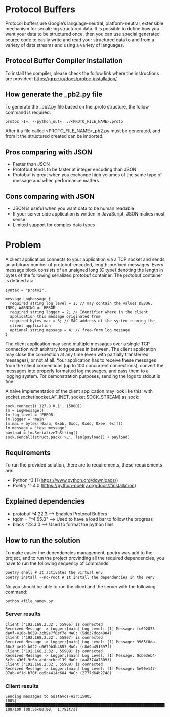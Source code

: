 # Protocol Buffers

Protocol buffers are Google’s language-neutral, platform-neutral, extensible mechanism for serializing structured data. It is possible to define how you want your data to be structured once, then you can use special generated source code to easily write and read your structured data to and from a variety of data streams and using a variety of languages.

## Protocol Buffer Compiler Installation

To install the compiler, please check the follow link where the instructions are provided: https://grpc.io/docs/protoc-installation/

## How generate the _pb2.py file

To generate the _pb2.py file based on the .proto structure, the follow command is required:

```
protoc -I=. --python_out=. ./<PROTO_FILE_NAME>.proto
```

After it a file called <PROTO_FILE_NAME>_pb2.py must be generated, and from it the structured created can be imported.

## Pros comparing with JSON

* Faster than JSON
* Protofbuf tends to be faster at integer encoding than JSON
* Protobuf is great when you exchange high volumes of the same type of message and when performance matters

## Cons comparing with JSON

* JSON is useful when you want data to be human readable
* If your server side application is written in JavaScript, JSON makes most sense
* Limited support for complex data types

# Problem

A client application connects to your application via a TCP socket and sends an arbitrary
number of protobuf-encoded, length-prefixed messages. Every message block consists of
an unsigned long (C type) denoting the length in bytes of the following serialized protobuf
container. The protobuf container is defined as:

```
syntax = "proto2";

message LogMessage {
  required string log_level = 1; // may contain the values DEBUG, INFO, WARNING or ERROR
  required string logger = 2; // Identifier where in the client
  application this message originated from
  required bytes mac = 3; // MAC address of the system running the
  client application
  optional string message = 4; // free-form log message
}
```

The client application may send multiple messages over a single TCP connection with
arbitrary long pauses in between. The client application may close the connection at any
time (even with partially transferred messages), or not at all. Your application has to receive
these messages from the client connections (up to 100 concurrent connections), convert the
messages into properly formatted log messages, and pass them to a logging system. For
demonstration purposes, sending the logs to stdout is fine.

A naive implementation of the client application may look like this:
with socket.socket(socket.AF_INET, socket.SOCK_STREAM) as sock:

```
sock.connect(('127.0.0.1', 15000))
lm = LogMessage()
lm.log_level = 'ERROR'
lm.logger = 'main'
lm.mac = bytes([0xaa, 0xbb, 0xcc, 0xdd, 0xee, 0xff])
lm.message = 'test message'
payload = lm.SerializeToString()
sock.sendall(struct.pack('>L', len(payload)) + payload)
```

## Requirements

To run the provided solution, there are to requirements, these requirements are:

* Python ^3.11 (https://www.python.org/downloads/)
* Poetry ^1.4.0 (https://python-poetry.org/docs/#installation)

## Explained dependencies

* protobuf ^4.22.3 --> Enables Protocol Buffers
* tqdm = "^4.65.0" --> Used to have a load bar to follow the progress
* black ^23.3.0 --> Used to format the python files


## How to run the solution

To make easier the dependencies management, poetry was add to the project, and to run the project provinding all the required dependencies, you have to run the following sequency of commands:

```
poetry shell # It activates the virtual env
poetry install --no-root # It install the dependencies in the venv
```

No you should be able to run the client and the server with the following command:

```
python <file_name>.py
```

### Server results

```
Client ('192.168.2.32', 55906) is connected
Received Message -> Logger:[main] Log Level: [1] Message: fc692875-da0f-418b-b859-3cb9e7f6ef7e MAC: (5d837dcc4804)
Client ('192.168.2.32', 55907) is connected
Received Message -> Logger:[main] Log Level: [1] Message: 9965f0da-60c3-4e19-b022-c0679b3b4853 MAC: (c8d9b451697f)
Client ('192.168.2.32', 55908) is connected
Received Message -> Logger:[main] Log Level: [1] Message: 0cbe3eb4-5c2c-4361-9c6b-acdcbcbce139 MAC: (aa8374a7809f)
Client ('192.168.2.32', 55909) is connected
Received Message -> Logger:[main] Log Level: [1] Message: 5e90e147-07ab-4f1d-b70f-ce5c4414c684 MAC: (2777d64b2748)
```

### Client results

```
Sending messages to Gustavos-Air:15005
100%|█████████████████████████████████████████████████████████████████████████████████████| 100/100 [00:56<00:00,  1.78it/s]
```




